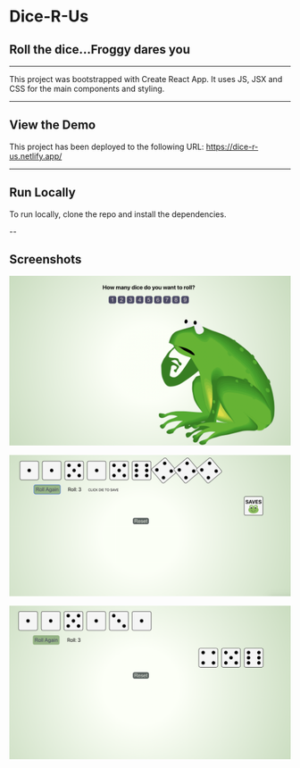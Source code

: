 # Dice-R-Us

## Roll the dice...Froggy dares you

---

This project was bootstrapped with Create React App. It uses JS, JSX and CSS for the main components and styling.

---
## View the Demo

This project has been deployed to the following URL:  https://dice-r-us.netlify.app/

---

## Run Locally

To run locally, clone the repo and install the dependencies.

--

## Screenshots

![Dice-R-Us Screenshot 1](https://github.com/NadyaCodes/dice-r-us/blob/448052e48226dc8a7b503eab8af2aed8b518eae7/docs/dice-r-us-screenshot-1.png?raw=true)

![Dice-R-Us Screenshot 2](https://github.com/NadyaCodes/dice-r-us/blob/448052e48226dc8a7b503eab8af2aed8b518eae7/docs/dice-r-us-screenshot-3.png?raw=true)

![Dice-R-Us Screenshot 3](https://github.com/NadyaCodes/dice-r-us/blob/448052e48226dc8a7b503eab8af2aed8b518eae7/docs/dice-r-us-screenshot-2.png?raw=true)